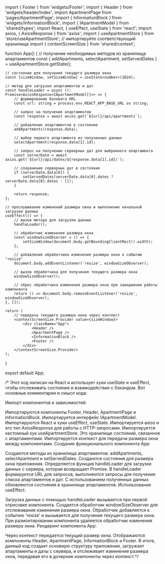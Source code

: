 import { Footer } from 'widgets/Footer';
import { Header } from 'widgets/header/index';
import ApartmentPage from 'pages/ApartmentPage';
import { InformationBlock } from 'widgets/InformationBlock';
import { IApartmentModel } from 'shared/types';
import React, { useEffect, useState } from 'react';
import axios, { AxiosResponse } from 'axios';
import { useApartmentStore } from 'store/useApartmentStore'; // импортируйте соответствующий хранилище
import { contextScreenSize } from 'shared/context';

function App() {
	// получение необходимых методов из хранилища апартаментов
	const { addApartments, selectApartment, setServedDates } = useApartmentStore.getState();

	// состояние для получения текущего размера окна
	const [sizeWindow, setSizeWindow] = useState<number>(1024);

	// метод для загрузки апартаментов и дат
	const handleLoader = async (): Promise<AxiosResponse<IApartmentModel[]>> => {
		// формирование базового URL
		const url: string = process.env.REACT_APP_BASE_URL as string;

		// запрос на получение апартаментов
		const response = await axios.get(`${url}/api/apartments`);

		// добавление апартаментов в состояние
		addApartments(response.data);

		// выбор первого апартамента из полученных данных
		selectApartment(response.data[1].id);

		// запрос на получение серверных дат для выбранного апартамента
		const serverDate = await axios.get(`${url}/api/dates/${response.data[1].id}/`);

		// сохранение серверных дат в состояние
		if (serverDate.data[0]) {
			setServedDates(serverDate.data[0].dates ? serverDate.data[0].dates : []);
		}

		return response;
	};

	// прослушивание изменений размера окна и выполнение начальной загрузки данных
	useEffect(() => {
		// вызов метода для загрузки данных
		handleLoader();

		// обработчик изменения размера окна
		const windowSizeObserver = () => {
			setSizeWindow(document.body.getBoundingClientRect().width);
		};

		// добавление обработчика изменения размера окна к событию "resize"
		document.body.addEventListener('resize', windowSizeObserver);

		// вызов обработчика для получения текущего размера окна
		windowSizeObserver();

		// сброс обработчика изменения размера окна при завершении работы компонента
		return () => document.body.removeEventListener('resize', windowSizeObserver);
	}, []);

	return (
		// передача текущего размера окна через контекст
		<contextScreenSize.Provider value={sizeWindow}>
			<div className="App">
				<Header />
				<ApartmentPage />
				<InformationBlock />
				<Footer />
			</div>
		</contextScreenSize.Provider>
	);
}

export default App;

/* Этот код написан на React и использует хуки useState и useEffect, чтобы отслеживать состояние и взаимодействие с бэкэндом. Вот основные комментарии и смысл кода:

Импорт компонентов и зависимостей:

Импортируются компоненты Footer, Header, ApartmentPage и InformationBlock.
Импортируется интерфейс IApartmentModel.
Импортируются React и хуки useEffect, useState.
Импортируется axios и его тип AxiosResponse для работы с HTTP-запросами.
Импортируется кастомный хук useApartmentStore. Это хранилище состояний, связанное с апартаментами.
Импортируется контекст для передачи размера окна между компонентами.
Создание функционального компонента App:

Создаются методы из хранилища апартаментов: addApartments, selectApartment и setServedDates.
Создаются состояния для размера окна приложения.
Определяется функция handleLoader для загрузки данных с сервера, которая возвращает Promise.
В handleLoader формируется URL для запросов, выполняются запросы для получения списка апартаментов и дат.
С использованием полученных данных обновляются состояния в хранилище апартаментов.
Использование useEffect:

Загрузка данных с помощью handleLoader вызывается при первой отрисовке компонента.
Создается обработчик windowSizeObserver для отслеживания изменения размера окна.
Обработчик добавляется к событию 'resize' и вызывается для получения текущего размера окна.
При размонтировании компонента удаляется обработчик изменения размера окна.
Рендеринг компонента App:

Через контекст передается текущий размер окна.
Отображаются компоненты Header, ApartmentPage, InformationBlock и Footer.
В итоге, данный код создает основную структуру приложения, загружает апартаменты и даты с сервера, и отслеживает изменение размера окна, передавая 
его в дочерние компоненты через контекст.*/
